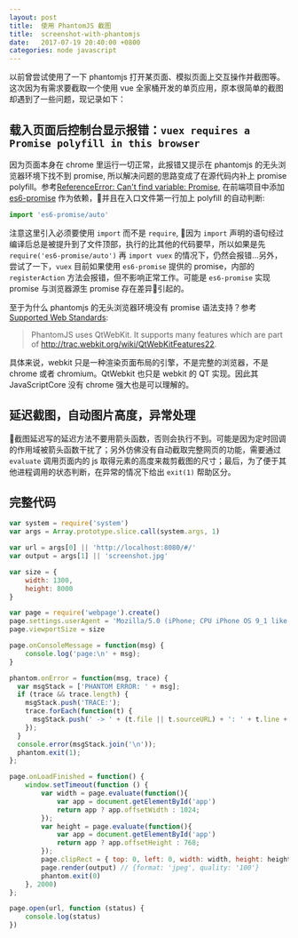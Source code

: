 ```yaml
---
layout: post
title:  使用 PhantomJS 截图
title:  screenshot-with-phantomjs
date:   2017-07-19 20:40:00 +0800
categories: node javascript
---
```


以前曾尝试使用了一下 phantomjs 打开某页面、模拟页面上交互操作并截图等。这次因为有需求要截取一个使用 vue 全家桶开发的单页应用，原本很简单的截图却遇到了一些问题，现记录如下：

## 载入页面后控制台显示报错：`vuex requires a Promise polyfill in this browser`

因为页面本身在 chrome 里运行一切正常，此报错又提示在 phantomjs 的无头浏览器环境下找不到 promise, 所以解决问题的思路变成了在源代码内补上 promise polyfill。参考[ReferenceError: Can't find variable: Promise](https://github.com/ariya/phantomjs/issues/12401), 在前端项目中添加 [es6-promise](https://github.com/stefanpenner/es6-promise) 作为依赖，并且在入口文件第一行加上 polyfill 的自动判断:

```javascript
import 'es6-promise/auto'
```

注意这里引入必须要使用 `import` 而不是 `require`, 因为 `import` 声明的语句经过编译后总是被提升到了文件顶部，执行的比其他的代码要早，所以如果是先 `require('es6-promise/auto')` 再 `import vuex` 的情况下，仍然会报错...另外，尝试了一下，`vuex` 目前如果使用 `es6-promise` 提供的 promise，内部的`registerAction` 方法会报错，但不影响正常工作。可能是 `es6-promise` 实现 promise 与浏览器源生 promise 存在差异引起的。

至于为什么 phantomjs 的无头浏览器环境没有 promise 语法支持？参考 [Supported Web Standards](http://phantomjs.org/faq.html):

> PhantomJS uses QtWebKit. It supports many features which are part of http://trac.webkit.org/wiki/QtWebKitFeatures22.

具体来说，webkit 只是一种渲染页面布局的引擎，不是完整的浏览器，不是 chrome 或者 chromium。QtWebkit 也只是 webkit 的 QT 实现。因此其 JavaScriptCore 没有 chrome 强大也是可以理解的。

## 延迟截图，自动图片高度，异常处理

截图延迟写的延迟方法不要用箭头函数，否则会执行不到。可能是因为定时回调的作用域被箭头函数干扰了；另外仿佛没有自动截取完整网页的功能，需要通过 `evaluate` 调用页面内的 js 取得元素的高度来裁剪截图的尺寸；最后，为了便于其他进程调用的状态判断，在异常的情况下给出 `exit(1)` 帮助区分。

## 完整代码

```javascript
var system = require('system')
var args = Array.prototype.slice.call(system.args, 1)

var url = args[0] || 'http://localhost:8080/#/'
var output = args[1] || 'screenshot.jpg'

var size = {
    width: 1300,
    height: 8000
}

var page = require('webpage').create()
page.settings.userAgent = 'Mozilla/5.0 (iPhone; CPU iPhone OS 9_1 like Mac OS X) AppleWebKit/601.1.46 (KHTML, like Gecko) Version/9.0 Mobile/13B143 Safari/601.1'
page.viewportSize = size

page.onConsoleMessage = function(msg) {
    console.log('page:\n' + msg);
}

phantom.onError = function(msg, trace) {
  var msgStack = ['PHANTOM ERROR: ' + msg];
  if (trace && trace.length) {
    msgStack.push('TRACE:');
    trace.forEach(function(t) {
      msgStack.push(' -> ' + (t.file || t.sourceURL) + ': ' + t.line + (t.function ? ' (in function ' + t.function +')' : ''));
    });
  }
  console.error(msgStack.join('\n'));
  phantom.exit(1);
};

page.onLoadFinished = function() {
    window.setTimeout(function () {
        var width = page.evaluate(function(){
            var app = document.getElementById('app')
            return app ? app.offsetWidth : 1024;
        });
        var height = page.evaluate(function(){
            var app = document.getElementById('app')
            return app ? app.offsetHeight : 768;
        });
        page.clipRect = { top: 0, left: 0, width: width, height: height };
        page.render(output) // {format: 'jpeg', quality: '100'}
        phantom.exit(0)
    }, 2000)
};

page.open(url, function (status) {
    console.log(status)
})
```

